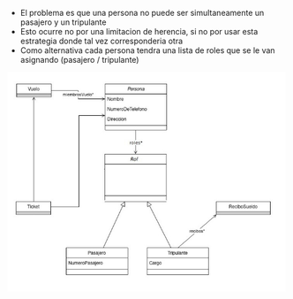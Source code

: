 * El problema es que una persona no puede ser simultaneamente un pasajero y un tripulante
* Esto ocurre no por una limitacion de herencia, si no por usar esta estrategia donde tal vez corresponderia otra
* Como alternativa cada persona tendra una lista de roles que se le van asignando (pasajero / tripulante)

![Diagrama UML](uml2.jpg)
